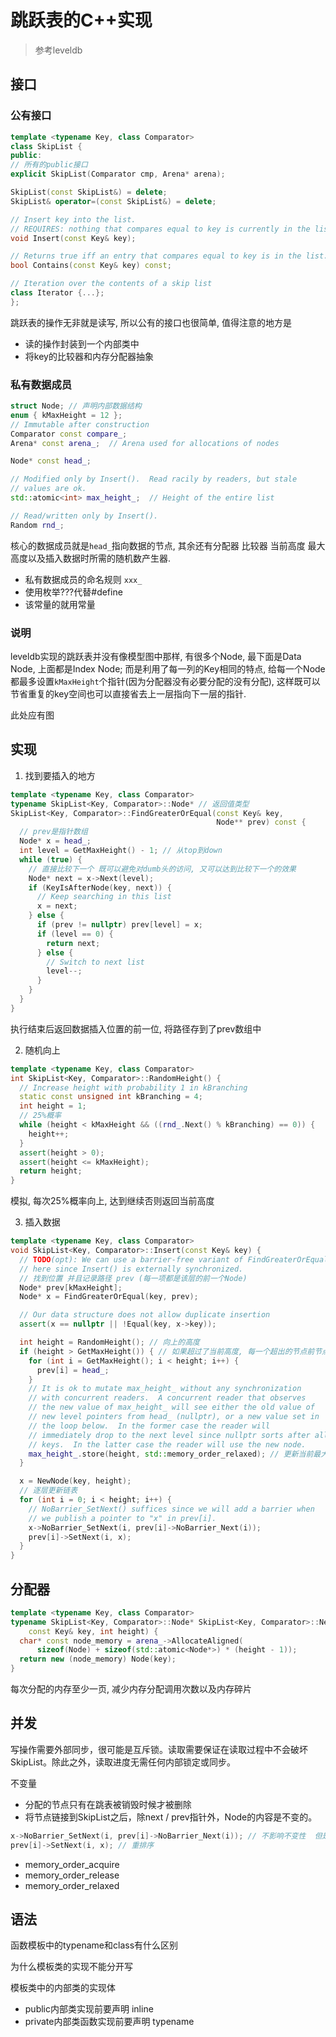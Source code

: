 # 跳跃表的C++实现

> 参考leveldb

## 接口

### 公有接口

``` c++
template <typename Key, class Comparator>
class SkipList {
public:
// 所有的public接口
explicit SkipList(Comparator cmp, Arena* arena);

SkipList(const SkipList&) = delete;
SkipList& operator=(const SkipList&) = delete;

// Insert key into the list.
// REQUIRES: nothing that compares equal to key is currently in the list.
void Insert(const Key& key);

// Returns true iff an entry that compares equal to key is in the list.
bool Contains(const Key& key) const;

// Iteration over the contents of a skip list
class Iterator {...};
};
```

跳跃表的操作无非就是读写, 所以公有的接口也很简单, 值得注意的地方是

- 读的操作封装到一个内部类中
- 将key的比较器和内存分配器抽象

### 私有数据成员

``` c++
struct Node; // 声明内部数据结构
enum { kMaxHeight = 12 };
// Immutable after construction
Comparator const compare_;
Arena* const arena_;  // Arena used for allocations of nodes

Node* const head_;

// Modified only by Insert().  Read racily by readers, but stale
// values are ok.
std::atomic<int> max_height_;  // Height of the entire list

// Read/written only by Insert().
Random rnd_;
```

核心的数据成员就是`head_`指向数据的节点, 其余还有分配器 比较器 当前高度 最大高度以及插入数据时所需的随机数产生器.

- 私有数据成员的命名规则 `xxx_`
- 使用枚举???代替#define
- 该常量的就用常量

### 说明

leveldb实现的跳跃表并没有像模型图中那样, 有很多个Node, 最下面是Data Node, 上面都是Index Node; 而是利用了每一列的Key相同的特点, 给每一个Node都最多设置`kMaxHeight`个指针(因为分配器没有必要分配的没有分配), 这样既可以节省重复的key空间也可以直接省去上一层指向下一层的指针. 

此处应有图



## 实现

1. 找到要插入的地方

``` c++
template <typename Key, class Comparator>
typename SkipList<Key, Comparator>::Node* // 返回值类型
SkipList<Key, Comparator>::FindGreaterOrEqual(const Key& key,
                                              Node** prev) const {
  // prev是指针数组
  Node* x = head_;
  int level = GetMaxHeight() - 1; // 从top到down
  while (true) {
    // 直接比较下一个 既可以避免对dumb头的访问, 又可以达到比较下一个的效果
    Node* next = x->Next(level); 
    if (KeyIsAfterNode(key, next)) {
      // Keep searching in this list
      x = next;
    } else {
      if (prev != nullptr) prev[level] = x;
      if (level == 0) {
        return next;
      } else {
        // Switch to next list
        level--;
      }
    }
  }
}
```

执行结束后返回数据插入位置的前一位, 将路径存到了prev数组中

2. 随机向上

``` c++
template <typename Key, class Comparator>
int SkipList<Key, Comparator>::RandomHeight() {
  // Increase height with probability 1 in kBranching
  static const unsigned int kBranching = 4;
  int height = 1;
  // 25%概率
  while (height < kMaxHeight && ((rnd_.Next() % kBranching) == 0)) {
    height++;
  }
  assert(height > 0);
  assert(height <= kMaxHeight);
  return height;
}
```

模拟, 每次25%概率向上, 达到继续否则返回当前高度

3. 插入数据

``` c++
template <typename Key, class Comparator>
void SkipList<Key, Comparator>::Insert(const Key& key) {
  // TODO(opt): We can use a barrier-free variant of FindGreaterOrEqual()
  // here since Insert() is externally synchronized.
  // 找到位置 并且记录路径 prev (每一项都是该层的前一个Node)
  Node* prev[kMaxHeight];
  Node* x = FindGreaterOrEqual(key, prev);

  // Our data structure does not allow duplicate insertion
  assert(x == nullptr || !Equal(key, x->key));

  int height = RandomHeight(); // 向上的高度
  if (height > GetMaxHeight()) { // 如果超过了当前高度, 每一个超出的节点前节点都是head_指针
    for (int i = GetMaxHeight(); i < height; i++) {
      prev[i] = head_;
    }
    // It is ok to mutate max_height_ without any synchronization
    // with concurrent readers.  A concurrent reader that observes
    // the new value of max_height_ will see either the old value of
    // new level pointers from head_ (nullptr), or a new value set in
    // the loop below.  In the former case the reader will
    // immediately drop to the next level since nullptr sorts after all
    // keys.  In the latter case the reader will use the new node.
    max_height_.store(height, std::memory_order_relaxed); // 更新当前最大高度
  }

  x = NewNode(key, height);
  // 逐层更新链表
  for (int i = 0; i < height; i++) {
    // NoBarrier_SetNext() suffices since we will add a barrier when
    // we publish a pointer to "x" in prev[i].
    x->NoBarrier_SetNext(i, prev[i]->NoBarrier_Next(i));
    prev[i]->SetNext(i, x);
  }
}
```



## 分配器

``` c++
template <typename Key, class Comparator>
typename SkipList<Key, Comparator>::Node* SkipList<Key, Comparator>::NewNode(
    const Key& key, int height) {
  char* const node_memory = arena_->AllocateAligned(
      sizeof(Node) + sizeof(std::atomic<Node*>) * (height - 1));
  return new (node_memory) Node(key);
}
```

每次分配的内存至少一页, 减少内存分配调用次数以及内存碎片

## 并发

写操作需要外部同步，很可能是互斥锁。读取需要保证在读取过程中不会破坏SkipList。除此之外，读取进度无需任何内部锁定或同步。

不变量

- 分配的节点只有在跳表被销毁时候才被删除
- 将节点链接到SkipList之后，除next / prev指针外，Node的内容是不变的。

``` c++
x->NoBarrier_SetNext(i, prev[i]->NoBarrier_Next(i)); // 不影响不变性  但是要原子性
prev[i]->SetNext(i, x); // 重排序
```



- memory_order_acquire
- memory_order_release
- memory_order_relaxed

## 语法

函数模板中的typename和class有什么区别

为什么模板类的实现不能分开写

模板类中的内部类的实现体

- public内部类实现前要声明 inline
- private内部类函数实现前要声明 typename